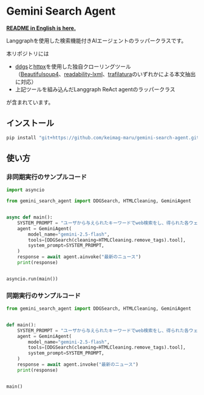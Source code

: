 # Gemini Search Agent
**[README in English is here.](README_en.md)**

Langgraphを使用した検索機能付きAIエージェントのラッパークラスです。

本リポジトリには

- [ddgs](https://pypi.org/project/ddgs/)と[httpx](https://pypi.org/project/httpx)を使用した独自クローリングツール  
  （[Beautifulsoup4](https://pypi.org/project/beautifulsoup4/)、[readability-lxml](https://pypi.org/project/readability-lxml/)、[trafilatura](https://github.com/adbar/trafilatura)のいずれかによる本文抽出に対応）
- 上記ツールを組み込んだLanggraph ReAct agentのラッパークラス

が含まれています。

## インストール
```powershell
pip install "git+https://github.com/keimag-maru/gemini-search-agent.git#egg=gemini-search-agent[all]"
```

## 使い方
### 非同期実行のサンプルコード
```python
import asyncio

from gemini_search_agent import DDGSearch, HTMLCleaning, GeminiAgent


async def main():
    SYSTEM_PROMPT = "ユーザから与えられたキーワードでweb検索をし、得られた各ウェブサイトについて、それぞれタイトルとURL、100字要約を生成してください。"
    agent = GeminiAgent(
        model_name="gemini-2.5-flash",
        tools=[DDGSearch(cleaning=HTMLCleaning.remove_tags).tool],
        system_prompt=SYSTEM_PROMPT,
    )
    response = await agent.ainvoke("最新のニュース")
    print(response)


asyncio.run(main())
```

### 同期実行のサンプルコード
```python
from gemini_search_agent import DDGSearch, HTMLCleaning, GeminiAgent


def main():
    SYSTEM_PROMPT = "ユーザから与えられたキーワードでweb検索をし、得られた各ウェブサイトについて、それぞれタイトルとURL、100字要約を生成してください。"
    agent = GeminiAgent(
        model_name="gemini-2.5-flash",
        tools=[DDGSearch(cleaning=HTMLCleaning.remove_tags).tool],
        system_prompt=SYSTEM_PROMPT,
    )
    response = await agent.invoke("最新のニュース")
    print(response)


main()
```